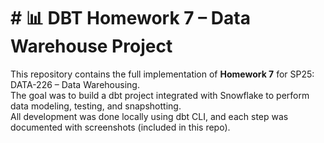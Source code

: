 # # 📊 DBT Homework 7 – Data Warehouse Project

This repository contains the full implementation of **Homework 7** for SP25: DATA-226 – Data Warehousing.  
The goal was to build a dbt project integrated with Snowflake to perform data modeling, testing, and snapshotting.  
All development was done locally using dbt CLI, and each step was documented with screenshots (included in this repo).


